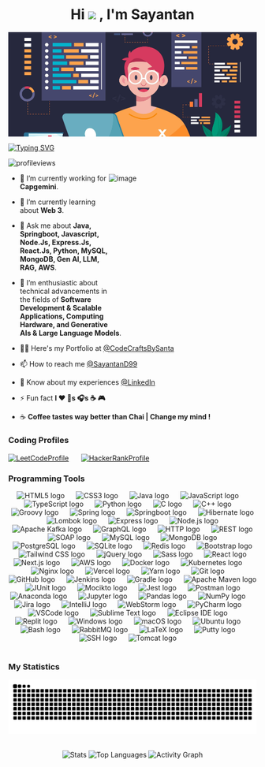 <h1 align="center">Hi <a href=""><img src="https://media.giphy.com/media/hvRJCLFzcasrR4ia7z/giphy.gif" width="25px"></a> , I'm Sayantan</h1>

<img align="center" src="https://raw.githubusercontent.com/sayantand99/sayantand99/output/Banner-1.png" width="1200" alt="banner"/>

[![Typing SVG](https://readme-typing-svg.demolab.com?font=Fira+Code&pause=1000&center=true&vCenter=true&width=1200&lines=A+Young+Software+Engineer+from+%F0%9F%87%AE%F0%9F%87%B3)](https://git.io/typing-svg)

<p align="left"><img src="https://komarev.com/ghpvc/?username=sayantand99&label=Profile%20views&color=0e75b6&style=flat" alt="profileviews"/> </p>

<img align="right" width="300" src="https://raw.githubusercontent.com/sayantand99/sayantand99/output/Intro.gif" width="200" height="300" alt="image"/>

- 🔭 I’m currently working for **Capgemini**.

- 🌱 I’m currently learning about **Web 3**.

- 💬 Ask me about **Java, Springboot, Javascript, Node.Js, Express.Js, React.Js, Python, MySQL, MongoDB, Gen AI, LLM, RAG, AWS**.

- 🤝 I’m enthusiastic about technical advancements in the fields of **Software Development & Scalable Applications, Computing Hardware, and Generative AIs & Large Language Models**.

- 👨‍💻 Here's my Portfolio at [@CodeCraftsBySanta](https://codecraftsbysanta.in/)

- 📫 How to reach me [@SayantanD99](https://x.com/SayantanD99)

- 📄 Know about my experiences [@LinkedIn](https://www.linkedin.com/in/sayantand99/)

- ⚡ Fun fact **I ❤️ 🐶s 🎧s ☕ 🎮**

- ☕ **Coffee tastes way better than Chai | Change my mind !** 

<h3 align="left">Coding Profiles</h3>

<p align="left"><a href="https://www.leetcode.com/sayantand99" target="blank"><img align="center" src="https://raw.githubusercontent.com/rahuldkjain/github-profile-readme-generator/master/src/images/icons/Social/leet-code.svg" alt="LeetCodeProfile" height="40"/><img width="25"/></a><a href="https://www.hackerrank.com/sayantand99" target="blank"><img align="center" src="https://raw.githubusercontent.com/rahuldkjain/github-profile-readme-generator/master/src/images/icons/Social/hackerrank.svg" alt="HackerRankProfile" height="40"/><img width="25"/></a></p>

<h3 align="left">Programming Tools</h3>

<div align="center">
  <!-- Programming Languages -->
  <img src="https://cdn.jsdelivr.net/gh/devicons/devicon/icons/html5/html5-original.svg" height="40" alt="HTML5 logo" />
  <img width="15" />
  <img src="https://cdn.jsdelivr.net/gh/devicons/devicon/icons/css3/css3-original.svg" height="40" alt="CSS3 logo" />
  <img width="15" />
  <img src="https://cdn.jsdelivr.net/gh/devicons/devicon/icons/java/java-original.svg" height="40" alt="Java logo" />
  <img width="15" />
  <img src="https://cdn.jsdelivr.net/gh/devicons/devicon/icons/javascript/javascript-original.svg" height="40" alt="JavaScript logo" />
  <img width="15" />
  <img src="https://cdn.jsdelivr.net/gh/devicons/devicon/icons/typescript/typescript-original.svg" height="40" alt="TypeScript logo" />
  <img width="15" />
  <img src="https://cdn.jsdelivr.net/gh/devicons/devicon/icons/python/python-original.svg" height="40" alt="Python logo" />
  <img width="15" />
  <img src="https://raw.githubusercontent.com/marwin1991/profile-technology-icons/refs/heads/main/icons/c.png" height="40" alt="C logo" />
  <img width="15" />
  <img src="https://cdn.jsdelivr.net/gh/devicons/devicon/icons/cplusplus/cplusplus-original.svg" height="40" alt="C++ logo" />
  <img width="15" />
  <img src="https://cdn.jsdelivr.net/gh/devicons/devicon/icons/groovy/groovy-original.svg" height="40" alt="Groovy logo" />
  <img width="15" />

  <!-- Backend Technologies -->
  <img src="https://cdn.jsdelivr.net/gh/devicons/devicon/icons/spring/spring-original.svg" height="40" alt="Spring logo" />
  <img width="15" />
  <img src="https://raw.githubusercontent.com/marwin1991/profile-technology-icons/refs/heads/main/icons/spring_boot.png" height="40" alt="Springboot logo" />
  <img width="15" />
  <img src="https://raw.githubusercontent.com/marwin1991/profile-technology-icons/refs/heads/main/icons/hibernate.png" height="40" alt="Hibernate logo" />
  <img width="15" />
  <img src="https://raw.githubusercontent.com/marwin1991/profile-technology-icons/refs/heads/main/icons/lombok.png" height="40" alt="Lombok logo" />
  <img width="15" />
  <img src="https://skillicons.dev/icons?i=express" height="40" alt="Express logo" />
  <img width="15" />
  <img src="https://raw.githubusercontent.com/marwin1991/profile-technology-icons/refs/heads/main/icons/node_js.png" height="40" alt="Node.js logo" />
  <img width="15" />
  <img src="https://cdn.simpleicons.org/apachekafka/apachekafka-original.svg" height="40" alt="Apache Kafka logo" />
  <img width="15" />
  <img src="https://cdn.jsdelivr.net/gh/devicons/devicon/icons/graphql/graphql-plain.svg" height="40" alt="GraphQL logo" />
  <img width="15" />
  <img src="https://raw.githubusercontent.com/marwin1991/profile-technology-icons/refs/heads/main/icons/http.png" height="40" alt="HTTP logo" />
  <img width="15" />
  <img src="https://raw.githubusercontent.com/marwin1991/profile-technology-icons/refs/heads/main/icons/rest.png" height="40" alt="REST logo" />
  <img width="15" />
  <img src="https://raw.githubusercontent.com/marwin1991/profile-technology-icons/refs/heads/main/icons/soap.png" height="40" alt="SOAP logo" />
  <img width="15" />

  <!-- Databases -->
  <img src="https://cdn.simpleicons.org/mysql/4479A1" height="40" alt="MySQL logo" />
  <img width="15" />
  <img src="https://cdn.jsdelivr.net/gh/devicons/devicon/icons/mongodb/mongodb-original.svg" height="40" alt="MongoDB logo" />
  <img width="15" />
  <img src="https://cdn.jsdelivr.net/gh/devicons/devicon/icons/postgresql/postgresql-original.svg" height="40" alt="PostgreSQL logo" />
  <img width="15" />
  <img src="https://cdn.jsdelivr.net/gh/devicons/devicon/icons/sqlite/sqlite-original.svg" height="40" alt="SQLite logo" />
  <img width="15" />
  <img src="https://cdn.jsdelivr.net/gh/devicons/devicon/icons/redis/redis-original.svg" height="40" alt="Redis logo" />
  <img width="15" />

  <!-- Frontend Technologies -->
  <img src="https://cdn.jsdelivr.net/gh/devicons/devicon/icons/bootstrap/bootstrap-original.svg" height="40" alt="Bootstrap logo" />
  <img width="15" />
  <img src="https://cdn.simpleicons.org/tailwindcss/06B6D4" height="40" alt="Tailwind CSS logo" />
  <img width="15" />
  <img src="https://cdn.jsdelivr.net/gh/devicons/devicon/icons/jquery/jquery-original.svg" height="40" alt="jQuery logo" />
  <img width="15" />
  <img src="https://cdn.jsdelivr.net/gh/devicons/devicon/icons/sass/sass-original.svg" height="40" alt="Sass logo" />
  <img width="15" />
  <img src="https://cdn.jsdelivr.net/gh/devicons/devicon/icons/react/react-original.svg" height="40" alt="React logo" />
  <img width="15" />
  <img src="https://cdn.jsdelivr.net/gh/devicons/devicon/icons/nextjs/nextjs-original.svg" height="40" alt="Next.js logo" />
  <img width="15" />

  <!-- DevOps & Deployment -->
  <img src="https://skillicons.dev/icons?i=aws" height="40" alt="AWS logo" />
  <img width="15" />
  <img src="https://cdn.simpleicons.org/docker/2496ED" height="40" alt="Docker logo" />
  <img width="15" />
  <img src="https://cdn.simpleicons.org/kubernetes/326CE5" height="40" alt="Kubernetes logo" />
  <img width="15" />
  <img src="https://cdn.simpleicons.org/nginx/009639" height="40" alt="Nginx logo" />
  <img width="15" />
  <img src="https://skillicons.dev/icons?i=vercel" height="40" alt="Vercel logo" />
  <img width="15" />
  <img src="https://raw.githubusercontent.com/marwin1991/profile-technology-icons/refs/heads/main/icons/yarn.png" height="40" alt="Yarn logo" />
  <img width="15" />

  <!-- Version Control -->
  <img src="https://cdn.jsdelivr.net/gh/devicons/devicon/icons/git/git-original.svg" height="40" alt="Git logo" />
  <img width="15" />
  <img src="https://raw.githubusercontent.com/marwin1991/profile-technology-icons/refs/heads/main/icons/github.png" height="40" alt="GitHub logo" />
  <img width="15" />

  <!-- CI/CD & Build Tools -->
  <img src="https://cdn.jsdelivr.net/gh/devicons/devicon/icons/jenkins/jenkins-line.svg" height="40" alt="Jenkins logo" />
  <img width="15" />
  <img src="https://cdn.jsdelivr.net/gh/devicons/devicon/icons/gradle/gradle-original.svg" height="40" alt="Gradle logo" />
  <img width="15" />
  <img src="https://cdn.simpleicons.org/apachemaven/C71A36" height="40" alt="Apache Maven logo" />
  <img width="15" />

  <!-- Testing & API Tools -->
  <img src="https://raw.githubusercontent.com/marwin1991/profile-technology-icons/refs/heads/main/icons/junit.png" height="40" alt="JUnit logo" />
  <img width="15" />
  <img src="https://raw.githubusercontent.com/marwin1991/profile-technology-icons/refs/heads/main/icons/mocikto.png" height="40" alt="Mocikto logo" />
  <img width="15" />
  <img src="https://cdn.jsdelivr.net/gh/devicons/devicon/icons/jest/jest-plain.svg" height="40" alt="Jest logo" />
  <img width="15" />
  <img src="https://cdn.simpleicons.org/postman/FF6C37" height="40" alt="Postman logo" />
  <img width="15" />

  <!-- Data Science -->
  <img src="https://cdn.jsdelivr.net/gh/devicons/devicon/icons/anaconda/anaconda-original.svg" height="40" alt="Anaconda logo" />
  <img width="15" />
  <img src="https://cdn.jsdelivr.net/gh/devicons/devicon/icons/jupyter/jupyter-original.svg" height="40" alt="Jupyter logo" />
  <img width="15" />
  <img src="https://raw.githubusercontent.com/marwin1991/profile-technology-icons/refs/heads/main/icons/pandas.png" height="40" alt="Pandas logo" />
  <img width="15" />
  <img src="https://cdn.jsdelivr.net/gh/devicons/devicon/icons/numpy/numpy-original.svg" height="40" alt="NumPy logo" />
  <img width="15" />

  <!-- Project Management -->
  <img src="https://cdn.jsdelivr.net/gh/devicons/devicon/icons/jira/jira-original.svg" height="40" alt="Jira logo" />
  <img width="15" />

  <!-- IDEs & Editors -->
  <img src="https://cdn.jsdelivr.net/gh/devicons/devicon/icons/intellij/intellij-original.svg" height="40" alt="IntelliJ logo" />
  <img width="15" />
  <img src="https://cdn.jsdelivr.net/gh/devicons/devicon/icons/webstorm/webstorm-original.svg" height="40" alt="WebStorm logo" />
  <img width="15" />
  <img src="https://cdn.jsdelivr.net/gh/devicons/devicon/icons/pycharm/pycharm-original.svg" height="40" alt="PyCharm logo" />
  <img width="15" />
  <img src="https://raw.githubusercontent.com/marwin1991/profile-technology-icons/refs/heads/main/icons/visual_studio_code.png" height="40" alt="VSCode logo" />
  <img width="15" />
  <img src="https://raw.githubusercontent.com/marwin1991/profile-technology-icons/refs/heads/main/icons/sublime_text.png" height="40" alt="Sublime Text logo" />
  <img width="15" />
  <img src="https://skillicons.dev/icons?i=eclipse" height="40" alt="Eclipse IDE logo" />
  <img width="15" />
  <img src="https://cdn.simpleicons.org/replit/F26207" height="40" alt="Replit logo" />
  <img width="15" />

  <!-- Operating Systems -->
  <img src="https://raw.githubusercontent.com/marwin1991/profile-technology-icons/refs/heads/main/icons/windows.png" height="40" alt="Windows logo" />
  <img width="15" />
  <img src="https://raw.githubusercontent.com/marwin1991/profile-technology-icons/refs/heads/main/icons/macos.png" height="40" alt="macOS logo" />
  <img width="15" />
  <img src="https://raw.githubusercontent.com/marwin1991/profile-technology-icons/refs/heads/main/icons/ubuntu.png" height="40" alt="Ubuntu logo" />
  <img width="15" />

  <!-- Miscellaneous Tools -->
  <img src="https://cdn.simpleicons.org/gnubash/4EAA25" height="40" alt="Bash logo" />
  <img width="15" />
  <img src="https://cdn.simpleicons.org/rabbitmq/FF6600" height="40" alt="RabbitMQ logo" />
  <img width="15" />
  <img src="https://cdn.simpleicons.org/latex/008080" height="40" alt="LaTeX logo" />
  <img width="15" />
  <img src="https://cdn.jsdelivr.net/gh/devicons/devicon/icons/putty/putty-original.svg" height="40" alt="Putty logo" />
  <img width="15" />
  <img src="https://cdn.jsdelivr.net/gh/devicons/devicon/icons/ssh/ssh-original.svg" height="40" alt="SSH logo" />
  <img width="15" />
  <img src="https://cdn.jsdelivr.net/gh/devicons/devicon/icons/tomcat/tomcat-original.svg" height="40" alt="Tomcat logo" />
  <img width="15" />
  
</div>

<br clear="both">

<h3 align="left">My Statistics</h3>

<div align="center">
  <img src="https://raw.githubusercontent.com/sayantand99/sayantand99/output/github-snake-dark.svg" alt="snake gif" />
</div>

<br clear="both">

<p align="center">
  <img src="https://github-readme-stats.vercel.app/api?username=SayantanD99&hide_title=false&hide_rank=true&show_icons=true&include_all_commits=true&count_private=true&disable_animations=false&theme=dracula&locale=en&hide_border=false&order=1" alt="Stats" height="150"/>
  <img src="https://github-readme-stats.vercel.app/api/top-langs?username=SayantanD99&show_icons=true&theme=dracula&locale=en&layout=compact" alt="Top Languages" height="150"/>
  <img src="https://github-readme-activity-graph.vercel.app/graph?username=SayantanD99&radius=16&theme=react&area=true&order=5" alt="Activity Graph" height="150"/>
</p>
